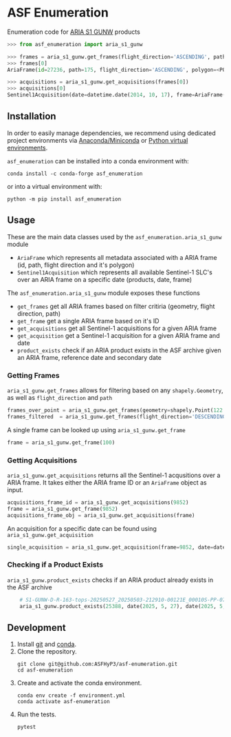 # ASF Enumeration

Enumeration code for [ARIA S1 GUNW](https://hyp3-docs.asf.alaska.edu/guides/gunw_product_guide/) products

```python
>>> from asf_enumeration import aria_s1_gunw

>>> frames = aria_s1_gunw.get_frames(flight_direction='ASCENDING', path=175)
>>> frames[0]
AriaFrame(id=27236, path=175, flight_direction='ASCENDING', polygon=<POLYGON ((30.157 1.767...>)))

>>> acquisitions = aria_s1_gunw.get_acquisitions(frames[0])
>>> acquisitions[0]
Sentinel1Acquisition(date=datetime.date(2014, 10, 17), frame=AriaFrame(...), products=[<asf_search.ASFProduct>])
```

## Installation

In order to easily manage dependencies, we recommend using dedicated project
environments via [Anaconda/Miniconda](https://docs.conda.io/projects/conda/en/latest/user-guide/install/index.html)
or [Python virtual environments](https://docs.python.org/3/tutorial/venv.html).

`asf_enumeration` can be installed into a conda environment with:

```
conda install -c conda-forge asf_enumeration
```

or into a virtual environment with:

```
python -m pip install asf_enumeration
```

## Usage

These are the main data classes used by the `asf_enumeration.aria_s1_gunw` module
   - `AriaFrame` which represents all metadata associated with a ARIA frame (id, path, flight direction and it's polygon)
   - `Sentinel1Acquisition` which represents all available Sentinel-1 SLC's over an ARIA frame on a specific date (products, date, frame)

The `asf_enumeration.aria_s1_gunw` module exposes these functions
   - `get_frames` get all ARIA frames based on filter critiria (geometry, flight direction, path)
   - `get_frame` get a single ARIA frame based on it's ID
   - `get_acquisitions` get all Sentinel-1 acquisitions for a given ARIA frame
   - `get_acquisition` get a Sentinel-1 acquisition for a given ARIA frame and date
   - `product_exists` check if an ARIA product exists in the ASF archive given an ARIA frame, reference date and secondary date

### Getting Frames

`aria_s1_gunw.get_frames` allows for filtering based on any `shapely.Geometry`, as well as `flight_direction` and `path`

```python
frames_over_point = aria_s1_gunw.get_frames(geometry=shapely.Point(122.78, -8.55))
frames_filtered  = aria_s1_gunw.get_frames(flight_direction='DESCENDING', path=2)
```

A single frame can be looked up using `aria_s1_gunw.get_frame`

```python
frame = aria_s1_gunw.get_frame(100)
```

### Getting Acquisitions

`aria_s1_gunw.get_acquisitions` returns all the Sentinel-1 acqusitions over a ARIA frame. It takes either the ARIA frame ID or an `AriaFrame` object as input.

```python
acquisitions_frame_id = aria_s1_gunw.get_acquisitions(9852)
frame = aria_s1_gunw.get_frame(9852)
acquisitions_frame_obj = aria_s1_gunw.get_acquisitions(frame)
```

An acquisition for a specific date can be found using `aria_s1_gunw.get_acquisition`

```python
single_acquisition = aria_s1_gunw.get_acquisition(frame=9852, date=datetime.date(2014, 11, 3))
```

### Checking if a Product Exists

`aria_s1_gunw.product_exists` checks if an ARIA product already exists in the ASF archive

```python
    # S1-GUNW-D-R-163-tops-20250527_20250503-212910-00121E_00010S-PP-07c7-v3_0_1
    aria_s1_gunw.product_exists(25388, date(2025, 5, 27), date(2025, 5, 3))
```


## Development

1. Install [git](https://git-scm.com/) and [conda](https://conda.io/projects/conda/en/latest/user-guide/install/index.html).
1. Clone the repository.
   ```
   git clone git@github.com:ASFHyP3/asf-enumeration.git
   cd asf-enumeration
   ```
1. Create and activate the conda environment.
   ```
   conda env create -f environment.yml
   conda activate asf-enumeration
   ```
1. Run the tests.
   ```
   pytest
   ```
